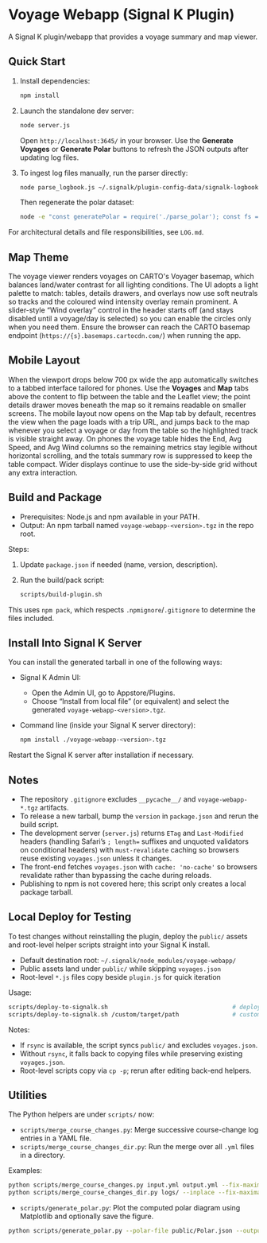# Voyage Webapp (Signal K Plugin)

A Signal K plugin/webapp that provides a voyage summary and map viewer.

## Quick Start

1. Install dependencies:

   ```bash
   npm install
   ```

2. Launch the standalone dev server:

   ```bash
   node server.js
   ```

   Open `http://localhost:3645/` in your browser. Use the **Generate Voyages** or **Generate Polar** buttons to refresh the JSON outputs after updating log files.

3. To ingest log files manually, run the parser directly:

   ```bash
   node parse_logbook.js ~/.signalk/plugin-config-data/signalk-logbook > public/voyages.json
   ```

   Then regenerate the polar dataset:

   ```bash
   node -e "const generatePolar = require('./parse_polar'); const fs = require('fs'); const voyages = JSON.parse(fs.readFileSync('public/voyages.json', 'utf8')); fs.writeFileSync('public/Polar.json', JSON.stringify(generatePolar(voyages), null, 2));"
   ```

For architectural details and file responsibilities, see `LOG.md`.

## Map Theme

The voyage viewer renders voyages on CARTO's Voyager basemap, which balances land/water contrast for all lighting conditions. The UI adopts a light palette to match: tables, details drawers, and overlays now use soft neutrals so tracks and the coloured wind intensity overlay remain prominent. A slider-style “Wind overlay” control in the header starts off (and stays disabled until a voyage/day is selected) so you can enable the circles only when you need them. Ensure the browser can reach the CARTO basemap endpoint (`https://{s}.basemaps.cartocdn.com/`) when running the app.

## Mobile Layout

When the viewport drops below 700 px wide the app automatically switches to a tabbed interface tailored for phones. Use the **Voyages** and **Map** tabs above the content to flip between the table and the Leaflet view; the point details drawer moves beneath the map so it remains readable on smaller screens. The mobile layout now opens on the Map tab by default, recentres the view when the page loads with a trip URL, and jumps back to the map whenever you select a voyage or day from the table so the highlighted track is visible straight away. On phones the voyage table hides the End, Avg Speed, and Avg Wind columns so the remaining metrics stay legible without horizontal scrolling, and the totals summary row is suppressed to keep the table compact. Wider displays continue to use the side-by-side grid without any extra interaction.

## Build and Package

- Prerequisites: Node.js and npm available in your PATH.
- Output: An npm tarball named `voyage-webapp-<version>.tgz` in the repo root.

Steps:

1. Update `package.json` if needed (name, version, description).
2. Run the build/pack script:
   
   ```bash
   scripts/build-plugin.sh
   ```

This uses `npm pack`, which respects `.npmignore`/`.gitignore` to determine the files included.

## Install Into Signal K Server

You can install the generated tarball in one of the following ways:

- Signal K Admin UI:
  - Open the Admin UI, go to Appstore/Plugins.
  - Choose “Install from local file” (or equivalent) and select the generated `voyage-webapp-<version>.tgz`.

- Command line (inside your Signal K server directory):
  
  ```bash
  npm install ./voyage-webapp-<version>.tgz
  ```

Restart the Signal K server after installation if necessary.

## Notes

- The repository `.gitignore` excludes `__pycache__/` and `voyage-webapp-*.tgz` artifacts.
- To release a new tarball, bump the `version` in `package.json` and rerun the build script.
- The development server (`server.js`) returns `ETag` and `Last-Modified` headers (handling Safari’s `; length=` suffixes and unquoted validators on conditional headers) with `must-revalidate` caching so browsers reuse existing `voyages.json` unless it changes.
- The front-end fetches `voyages.json` with `cache: 'no-cache'` so browsers revalidate rather than bypassing the cache during reloads.
- Publishing to npm is not covered here; this script only creates a local package tarball.

## Local Deploy for Testing

To test changes without reinstalling the plugin, deploy the `public/` assets and root-level helper scripts straight into your Signal K install.

- Default destination root: `~/.signalk/node_modules/voyage-webapp/`
- Public assets land under `public/` while skipping `voyages.json`
- Root-level `*.js` files copy beside `plugin.js` for quick iteration

Usage:

```bash
scripts/deploy-to-signalk.sh                                   # deploy to ~/.signalk/node_modules/voyage-webapp/
scripts/deploy-to-signalk.sh /custom/target/path               # custom destination root
```

Notes:
- If `rsync` is available, the script syncs `public/` and excludes `voyages.json`.
- Without `rsync`, it falls back to copying files while preserving existing `voyages.json`.
- Root-level scripts copy via `cp -p`; rerun after editing back-end helpers.

## Utilities

The Python helpers are under `scripts/` now:

- `scripts/merge_course_changes.py`: Merge successive course-change log entries in a YAML file.
- `scripts/merge_course_changes_dir.py`: Run the merge over all `.yml` files in a directory.

Examples:

```bash
python scripts/merge_course_changes.py input.yml output.yml --fix-maxima-pos
python scripts/merge_course_changes_dir.py logs/ --inplace --fix-maxima-pos
```

- `scripts/generate_polar.py`: Plot the computed polar diagram using Matplotlib and optionally save the figure.

```bash
python scripts/generate_polar.py --polar-file public/Polar.json --output polar_diagram.png
```
